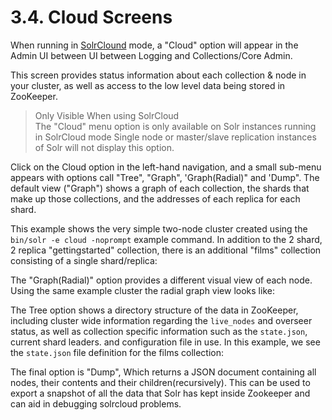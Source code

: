# 3.4. Cloud Screens

When running in [SolrClound]() mode, a "Cloud" option will appear in the Admin UI between UI between Logging and Collections/Core Admin.

This screen provides status information about each collection & node in your cluster, as well as access to the low level data being stored in ZooKeeper.

> Only Visible When using SolrCloud <br/> The "Cloud" menu option is only available on Solr instances running in SolrCloud mode Single node or master/slave replication instances of Solr will not display this option.

Click on the Cloud option in the left-hand navigation, and a small sub-menu appears with options call "Tree", "Graph", 'Graph(Radial)" and 'Dump". The default view ("Graph") shows a graph of each collection, the shards that make up those collections, and the addresses of each replica for each shard.

This example shows the very simple two-node cluster created using the `bin/solr -e cloud -noprompt` example command. In addition to the 2 shard, 2 replica "gettingstarted" collection, there is an additional "films" collection consisting of a single shard/replica:

The "Graph(Radial)" option provides a different visual view of each node. Using the same example cluster the radial graph view looks like:

The Tree option shows a directory structure of the data in ZooKeeper, including cluster wide information regarding the `live_nodes` and overseer status, as well as collection specific information such as the `state.json`, current shard leaders. and configuration file in use. In this example, we see the `state.json` file definition for the films collection:

The final option is "Dump", Which returns a JSON document containing all nodes, their contents and their children(recursively). This can be used to export a snapshot of all the data that Solr has kept inside Zookeeper and can aid in debugging solrcloud problems.